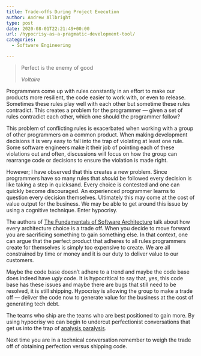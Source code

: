 ```yaml
---
title: Trade-offs During Project Execution
author: Andrew Allbright
type: post
date: 2020-08-01T22:21:49+00:00
url: /hypocrisy-as-a-pragmatic-development-tool/
categories:
  - Software Engineering

---
```

<blockquote class="wp-block-quote is-layout-flow wp-block-quote-is-layout-flow">
  <p>
    Perfect is the enemy of good
  </p>
  
  <cite>Voltaire</cite>
</blockquote>

Programmers come up with rules constantly in an effort to make our products more resilient, the code easier to work with, or even to release. Sometimes these rules play well with each other but sometime these rules contradict. This creates a problem for the programmer &#8212; given a set of rules contradict each other, which one should the programmer follow?

This problem of conflicting rules is exacerbated when working with a group of other programmers on a common product. When making development decisions it is very easy to fall into the trap of violating at least one rule. Some software engineers make it their job of pointing each of these violations out and often, discussions will focus on how the group can rearrange code or decisions to ensure the violation is made right.

However; I have observed that this creates a new problem. Since programmers have so many rules that _should_ be followed every decision is like taking a step in quicksand. Every choice is contested and one can quickly become discouraged. An experienced programmer learns to question every decision themselves. Ultimately this may come at the cost of value output for the business. We may be able to get around this issue by using a cognitive technique. Enter hypocrisy.

The authors of [The Fundamentals of Software Architecture][1] talk about how every architecture choice is a trade off. When you decide to move forward you are sacrificing something to gain something else. In that context, one can argue that the perfect product that adheres to all rules programmers create for themselves is simply too expensive to create. We are all constrained by time or money and it is our duty to deliver value to our customers.

Maybe the code base doesn&#8217;t adhere to a trend and maybe the code base does indeed have _ugly_ code. It is hypocritical to say that, yes, this code base has these issues and maybe there are bugs that still need to be resolved, it is still shipping. Hypocrisy is allowing the group to make a trade off &#8212; deliver the code now to generate value for the business at the cost of generating tech debt.

The teams who ship are the teams who are best positioned to gain more. By using hypocrisy we can begin to undercut perfectionist conversations that get us into the trap of <a href="https://en.wikipedia.org/wiki/Analysis_paralysis" target="_blank" rel="noreferrer noopener">analysis paralysis</a>.

Next time you are in a technical conversation remember to weigh the trade off of obtaining perfection versus shipping code.

 [1]: https://www.amazon.com/gp/product/1492043451/ref=as_li_tl?ie=UTF8&camp=1789&creative=9325&creativeASIN=1492043451&linkCode=as2&tag=allbright-20&linkId=ec5080a33c310dc08f734256492c7352